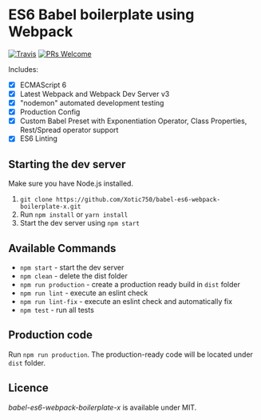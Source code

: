 # ES6 Babel boilerplate using Webpack

[![Travis](https://img.shields.io/travis/Xotic750/babel-es6-webpack-boilerplate-x/master.svg?style=flat-square)](https://travis-ci.org/Xotic750/babel-es6-webpack-boilerplate-x) [![PRs Welcome](https://img.shields.io/badge/PRs-welcome-brightgreen.svg?style=flat-square)](http://makeapullrequest.com)

Includes: 

- [x] ECMAScript 6
- [x] Latest Webpack and Webpack Dev Server v3
- [x] "nodemon" automated development testing
- [x] Production Config
- [x] Custom Babel Preset with Exponentiation Operator, Class Properties, Rest/Spread operator support 
- [x] ES6 Linting

## Starting the dev server

Make sure you have Node.js installed.

1. `git clone https://github.com/Xotic750/babel-es6-webpack-boilerplate-x.git`
2. Run `npm install` or `yarn install`
3. Start the dev server using `npm start`

## Available Commands

- `npm start` - start the dev server
- `npm clean` - delete the dist folder
- `npm run production` - create a production ready build in `dist` folder
- `npm run lint` - execute an eslint check
- `npm run lint-fix` - execute an eslint check and automatically fix
- `npm test` - run all tests


## Production code

Run `npm run production`. The production-ready code will be located under `dist` folder.

## Licence

_babel-es6-webpack-boilerplate-x_ is available under MIT.
